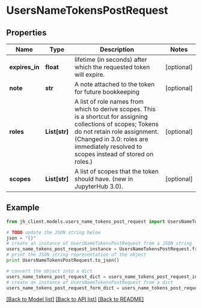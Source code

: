 # UsersNameTokensPostRequest


## Properties

Name | Type | Description | Notes
------------ | ------------- | ------------- | -------------
**expires_in** | **float** | lifetime (in seconds) after which the requested token will expire. | [optional] 
**note** | **str** | A note attached to the token for future bookkeeping | [optional] 
**roles** | **List[str]** | A list of role names from which to derive scopes. This is a shortcut for assigning collections of scopes; Tokens do not retain role assignment. (Changed in 3.0: roles are immediately resolved to scopes instead of stored on roles.)  | [optional] 
**scopes** | **List[str]** | A list of scopes that the token should have. (new in JupyterHub 3.0).  | [optional] 

## Example

```python
from jh_client.models.users_name_tokens_post_request import UsersNameTokensPostRequest

# TODO update the JSON string below
json = "{}"
# create an instance of UsersNameTokensPostRequest from a JSON string
users_name_tokens_post_request_instance = UsersNameTokensPostRequest.from_json(json)
# print the JSON string representation of the object
print UsersNameTokensPostRequest.to_json()

# convert the object into a dict
users_name_tokens_post_request_dict = users_name_tokens_post_request_instance.to_dict()
# create an instance of UsersNameTokensPostRequest from a dict
users_name_tokens_post_request_form_dict = users_name_tokens_post_request.from_dict(users_name_tokens_post_request_dict)
```
[[Back to Model list]](../README.md#documentation-for-models) [[Back to API list]](../README.md#documentation-for-api-endpoints) [[Back to README]](../README.md)


